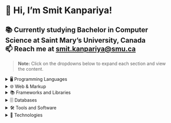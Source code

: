 # 👋  Hi, I’m Smit Kanpariya!
📚 Currently studying Bachelor in Computer Science at **Saint Mary’s University**, Canada                                          
📫 Reach me at **[smit.kanpariya@smu.ca](mailto:smit.kanpariya@smu.ca)**  
---
> **Note:** Click on the dropdowns below to expand each section and view the content.

<details>  
<summary>🖥️ Programming Languages</summary>  

| Logo                         | Language      |
|------------------------------|---------------|
| ![JavaScript](https://img.icons8.com/color/48/000000/javascript.png) | JavaScript   |
| ![C](https://img.icons8.com/color/48/000000/c-programming.png)        | C            |
| ![Java](https://img.icons8.com/color/48/000000/java-coffee-cup-logo--v1.png) | Java      |
| ![Python](https://img.icons8.com/color/48/000000/python.png)          | Python       |  

</details>  

<details>  
<summary>🌐 Web & Markup</summary>  

| Logo                         | Technology    |
|------------------------------|---------------|
| ![HTML5](https://img.icons8.com/color/48/000000/html-5--v1.png)       | HTML5        |
| ![CSS3](https://img.icons8.com/color/48/000000/css3.png)              | CSS          |  

</details>  

<details>  
<summary>📚 Frameworks and Libraries</summary>  

| Logo                         | Framework/Library |
|------------------------------|-------------------|
| ![Django](https://img.icons8.com/ios-filled/50/092E20/django.png)    | Django        |
| ![React](https://img.icons8.com/color/48/000000/react-native.png)    | React         |
| ![Node.js](https://img.icons8.com/fluency/48/000000/node-js.png)     | Node.js       |
| ![Express.js](https://img.icons8.com/ios-filled/50/000000/cloud-server.png) | Express.js |
| ![EJS](https://img.icons8.com/ios-filled/50/555555/template.png)     | EJS           |  

</details>  

<details>  
<summary>🗄️ Databases</summary>  

| Logo                         | Database       |
|------------------------------|----------------|
| ![MySQL](https://img.icons8.com/color/48/000000/mysql-logo.png)      | MySQL         |
| ![MongoDB](https://img.icons8.com/color/48/000000/mongodb.png)       | MongoDB       |  

</details>  

<details>  
<summary>🛠️ Tools and Software</summary>  

| Logo                         | Tool/Software  |
|------------------------------|----------------|
| ![GIT](https://img.icons8.com/color/48/000000/git.png)               | GIT           |
| ![GitHub](https://img.icons8.com/ios-glyphs/48/000000/github.png)    | GitHub        |  

</details>  

<details>  
<summary>🔗 Technologies</summary>  

| Logo                         | Technology                |
|------------------------------|---------------------------|
| ![API](https://img.icons8.com/color/48/000000/api.png)              | RESTful APIs             |
| ![Middleware](https://img.icons8.com/color/48/000000/network.png)   | Middleware Integration   |
| ![Full Stack](https://img.icons8.com/fluency/48/000000/source-code.png) | Full-Stack Web Development |
| ![Software Engineering](https://img.icons8.com/color/48/000000/engineering.png) | Software Engineering Principles |  







